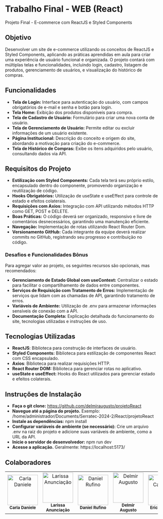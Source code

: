 # Trabalho Final - WEB (React)
Projeto Final - E-commerce com ReactJS e Styled Components

## Objetivo
Desenvolver um site de e-commerce utilizando os conceitos de ReactJS e Styled Components, aplicando as práticas aprendidas em aula para criar uma experiência de usuário funcional e organizada. O projeto contará com múltiplas telas e funcionalidades, incluindo login, cadastro, listagem de produtos, gerenciamento de usuários, e visualização do histórico de compras.

## Funcionalidades
- **Tela de Login:** Interface para autenticação do usuário, com campos obrigatórios de e-mail e senha e botão para login.
- **Tela Home:** Exibição dos produtos disponíveis para compra.
- **Tela de Cadastro de Usuário:** Formulário para criar uma nova conta de usuário.
- **Tela de Gerenciamento de Usuário:** Permite editar ou excluir informações de um usuário existente.
- **Página Institucional:** Descrição do conceito e origem do site, abordando a motivação para criação do e-commerce.
- **Tela de Histórico de Compras:** Exibe os itens adquiridos pelo usuário, consultando dados via API.

## Requisitos do Projeto
- **Estilização com Styled Components:** Cada tela terá seu próprio estilo, encapsulado dentro do componente, promovendo organização e reutilização de código.
- **Hooks Obrigatórios:** Utilização de useState e useEffect para controle de estado e efeitos colaterais.
- **Requisições com Axios:** Integração com API utilizando métodos HTTP como GET, POST e DELETE.
- **Boas Práticas:** O código deverá ser organizado, responsivo e livre de comentários desnecessários, garantindo uma manutenção eficiente.
- **Navegação:** Implementação de rotas utilizando React Router Dom.
- **Versionamento GitHub:** Cada integrante da equipe deverá realizar commits no GitHub, registrando seu progresso e contribuição no código.

### Desafios e Funcionalidades Bônus
Para agregar valor ao projeto, os seguintes recursos são opcionais, mas recomendados:
- **Gerenciamento de Estado Global com useContext:** Centralizar o estado para facilitar o compartilhamento de dados entre componentes.
- **Serviços de Requisição com Tratamento de Erros:** Implementação de serviços que lidam com as chamadas de API, garantindo tratamento de erros.
- **Variáveis de Ambiente:** Utilização de .env para armazenar informações sensíveis de conexão com a API.
- **Documentação Completa:** Explicação detalhada do funcionamento do site, tecnologias utilizadas e instruções de uso.

## Tecnologias Utilizadas
- **ReactJS**: Biblioteca para construção de interfaces de usuário.
- **Styled Components:** Biblioteca para estilização de componentes React com CSS encapsulado.
- **Axios**: Biblioteca para realizar requisições HTTP.
- **React Router DOM:** Biblioteca para gerenciar rotas no aplicativo.
- **useState e useEffect:** Hooks do React utilizados para gerenciar estado e efeitos colaterais.

## Instruções de Instalação
- **Faça o git clone:** https://github.com/delmiraugusto/projetoReact
- **Navegue até a página do projeto.** Exemplo: /home/administrador/Documents/Serratec-2024-2/React/projetoReact
- **Instale as dependências:** npm install
- **Configurar variáveis de ambiente (se necessário):** Crie um arquivo .env na raiz do projeto e adicione suas variáveis de ambiente, como a URL da API.
- **Inicie o servidor de desenvolvedor:** npm run dev
- **Acesse a aplicação.** Geralmente: https://localhost:5173/

## Colaboradores

<table>
  <tr>
    <td align="center">
        <img src="https://github.com/carladanieleferreira.png?size=100" width="100px;" alt="Carla Daniele"/><br />
        <sub><b>Carla Daniele</b></sub>
      </a>
    </td>
    <td align="center">
        <img src="https://github.com/lari-blip.png?size=100" width="100px;" alt="Larissa Anunciação"/><br />
        <sub><b>Larissa Anunciação</b></sub>
      </a>
    </td>
    <td align="center">
        <img src="https://github.com/myllez2110.png?size=100" width="100px;" alt="Daniel Rufino"/><br />
        <sub><b>Daniel Rufino</b></sub>
      </a>
    </td>
    <td align="center">
        <img src="https://github.com/delmiraugusto.png?size=100" width="100px;" alt="Delmir Augusto"/><br />
        <sub><b>Delmir Augusto</b></sub>
      </a>
    </td>
    <td align="center">
        <img src="https://github.com/ericsilva0309.png?size=100" width="100px;" alt="Eric Carvalho"/><br />
        <sub><b>Eric Carvalho</b></sub>
      </a>
    </td>
    <td align="center">
        <img src="https://github.com/ryansouza9.png?size=100" width="100px;" alt="Ryan Souza"/><br />
        <sub><b>Ryan Souza</b></sub>
      </a>
    </td>
  </tr>
</table>
